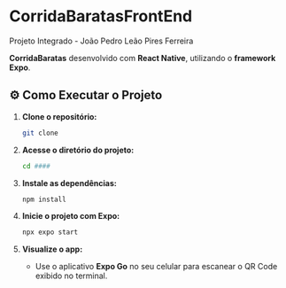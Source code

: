 # CorridaBaratasFrontEnd
Projeto Integrado - João Pedro Leão Pires Ferreira


**CorridaBaratas** desenvolvido com **React Native**, utilizando o **framework Expo**.  

## ⚙️ Como Executar o Projeto

1. **Clone o repositório:**
   ```bash
   git clone 
   ```

2. **Acesse o diretório do projeto:**
   ```bash
   cd ####
   ```

3. **Instale as dependências:**
   ```bash
   npm install
   ```

4. **Inicie o projeto com Expo:**
   ```bash
   npx expo start
   ```

5. **Visualize o app:**
   - Use o aplicativo **Expo Go** no seu celular para escanear o QR Code exibido no terminal.